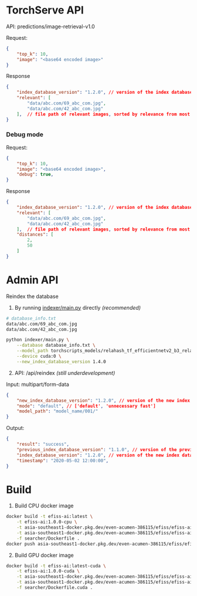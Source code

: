 # TorchServe API

API: predictions/image-retrieval-v1.0

Request:

```json
{
    "top_k": 10,
    "image": "<base64 encoded image>"
}
```

Response

```json
{
    "index_database_version": "1.2.0", // version of the index database
    "relevant": [
        "data/abc.com/69_abc_com.jpg",
        "data/abc.com/42_abc_com.jpg"
    ],  // file path of relevant images, sorted by relevance from most relevant to least relevant
}
```

### Debug mode

Request:

```json
{
    "top_k": 10,
    "image": "<base64 encoded image>",
    "debug": true,
}
```

Response

```json
{
    "index_database_version": "1.2.0", // version of the index database
    "relevant": [
        "data/abc.com/69_abc_com.jpg",
        "data/abc.com/42_abc_com.jpg"
    ],  // file path of relevant images, sorted by relevance from most relevant to least relevant
    "distances": [
        2,
        50
    ]
}
```

# Admin API

Reindex the database

1. By running [indexer/main.py](indexer/main.py) directly _(recommended)_

```bash
# database_info.txt
data/abc.com/69_abc_com.jpg
data/abc.com/42_abc_com.jpg

python indexer/main.py \
    --database database_info.txt \
    --model_path torchscripts_models/relahash_tf_efficientnetv2_b3_relahash_64_deepfashion2_200_0.0005_adam.pt \
    --device cuda:0 \
    --new_index_database_version 1.4.0
```


2. API: /api/reindex _(still underdevelopment)_

Input: multipart/form-data

```json
{
    "new_index_database_version": "1.2.0", // version of the new index database
    "mode": "default", // ['default', 'unnecessary fast']
    "model_path": "model_name/001/"
}
```

Output:

```json
{
    "result": "success",
    "previous_index_database_version": "1.1.0", // version of the previous index database
    "index_database_version": "1.2.0", // version of the new index database
    "timestamp": "2020-05-02 12:00:00",
}
```

# Build

1. Build CPU docker image

```bash
docker build -t efiss-ai:latest \
    -t efiss-ai:1.0.0-cpu \
    -t asia-southeast1-docker.pkg.dev/even-acumen-386115/efiss/efiss-ai:latest \
    -t asia-southeast1-docker.pkg.dev/even-acumen-386115/efiss/efiss-ai:1.0.0-cpu \
    -f searcher/Dockerfile .
docker push asia-southeast1-docker.pkg.dev/even-acumen-386115/efiss/efiss-ai:1.0.0-cpu
```

2. Build GPU docker image

```bash
docker build -t efiss-ai:latest-cuda \
    -t efiss-ai:1.0.0-cuda \
    -t asia-southeast1-docker.pkg.dev/even-acumen-386115/efiss/efiss-ai:latest-cuda \
    -t asia-southeast1-docker.pkg.dev/even-acumen-386115/efiss/efiss-ai:1.0.0-cuda \
    -f searcher/Dockerfile.cuda .
```
